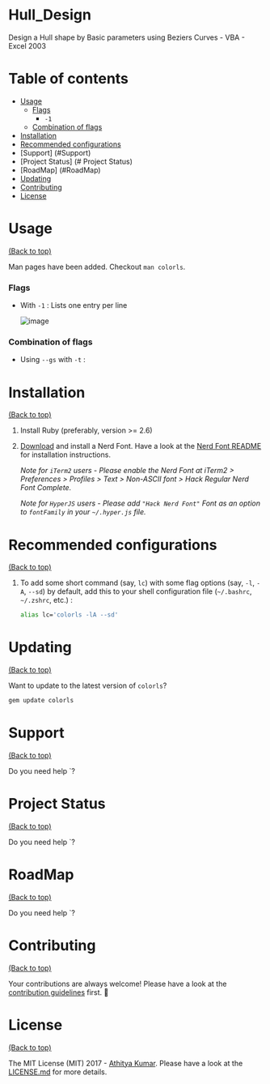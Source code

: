 # Hull_Design
Design a Hull shape by Basic parameters using Beziers Curves - VBA - Excel 2003

# Table of contents

- [Usage](#usage)
  - [Flags](#flags)
    - `-1`
  - [Combination of flags](#combination-of-flags)
- [Installation](#installation)
- [Recommended configurations](#recommended-configurations)
- [Support] (#Support)
- [Project Status] (# Project Status)
- [RoadMap] (#RoadMap)
- [Updating](#updating)
- [Contributing](#contributing)
- [License](#license)

# Usage

[(Back to top)](#table-of-contents)

Man pages have been added. Checkout `man colorls`.

### Flags

- With `-1` : Lists one entry per line

  ![image](https://user-images.githubusercontent.com/17109060/32149062-4f0547ca-bd25-11e7-98b6-587467379704.png)


### Combination of flags

- Using `--gs` with `-t` :


# Installation

[(Back to top)](#table-of-contents)

1. Install Ruby (preferably, version >= 2.6)
2. [Download](https://www.nerdfonts.com/font-downloads) and install a Nerd Font. Have a look at the [Nerd Font README](https://github.com/ryanoasis/nerd-fonts/blob/master/readme.md) for installation instructions.

    *Note for `iTerm2` users - Please enable the Nerd Font at iTerm2 > Preferences > Profiles > Text > Non-ASCII font > Hack Regular Nerd Font Complete.*

    *Note for `HyperJS` users - Please add `"Hack Nerd Font"` Font as an option to `fontFamily` in your `~/.hyper.js` file.*

# Recommended configurations

[(Back to top)](#table-of-contents)

1. To add some short command (say, `lc`) with some flag options (say, `-l`, `-A`, `--sd`) by default, add this to your shell configuration file (`~/.bashrc`, `~/.zshrc`, etc.) :
    ```sh
    alias lc='colorls -lA --sd'
    ```

# Updating

[(Back to top)](#table-of-contents)

Want to update to the latest version of `colorls`?

```sh
gem update colorls
```

# Support

[(Back to top)](#table-of-contents)

Do you need help `?


# Project Status

[(Back to top)](#table-of-contents)

Do you need help `?

# RoadMap

[(Back to top)](#table-of-contents)

Do you need help `?

# Contributing

[(Back to top)](#table-of-contents)

Your contributions are always welcome! Please have a look at the [contribution guidelines](CONTRIBUTING.md) first. :tada:

# License

[(Back to top)](#table-of-contents)


The MIT License (MIT) 2017 - [Athitya Kumar](https://github.com/athityakumar/). Please have a look at the [LICENSE.md](LICENSE.md) for more details.
